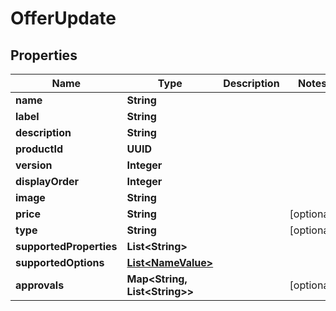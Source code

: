 

# OfferUpdate

## Properties

Name | Type | Description | Notes
------------ | ------------- | ------------- | -------------
**name** | **String** |  | 
**label** | **String** |  | 
**description** | **String** |  | 
**productId** | **UUID** |  | 
**version** | **Integer** |  | 
**displayOrder** | **Integer** |  | 
**image** | **String** |  | 
**price** | **String** |  |  [optional]
**type** | **String** |  |  [optional]
**supportedProperties** | **List&lt;String&gt;** |  | 
**supportedOptions** | [**List&lt;NameValue&gt;**](NameValue.md) |  | 
**approvals** | **Map&lt;String, List&lt;String&gt;&gt;** |  |  [optional]



